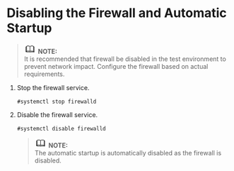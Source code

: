 # Disabling the Firewall and Automatic Startup<a name="EN-US_TOPIC_0230704893"></a>

>![](public_sys-resources/icon-note.gif) **NOTE:**   
>It is recommended that firewall be disabled in the test environment to prevent network impact. Configure the firewall based on actual requirements.  

1.  Stop the firewall service.

    ```
    #systemctl stop firewalld
    ```

2.  Disable the firewall service.

    ```
    #systemctl disable firewalld
    ```

    >![](public_sys-resources/icon-note.gif) **NOTE:**   
    >The automatic startup is automatically disabled as the firewall is disabled.  


